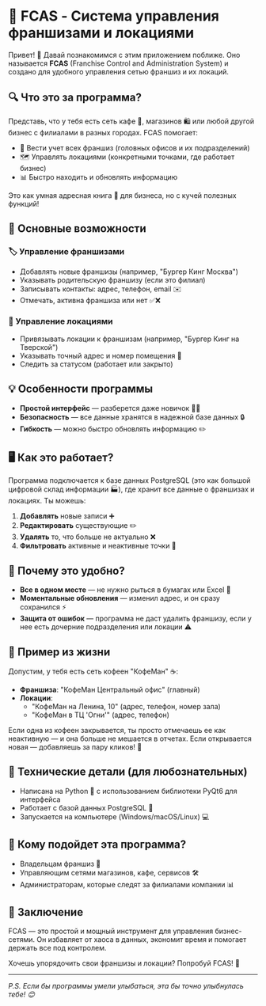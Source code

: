 # 🏪 FCAS - Система управления франшизами и локациями

Привет! 👋 Давай познакомимся с этим приложением поближе. Оно называется **FCAS** (Franchise Control and Administration System) и создано для удобного управления сетью франшиз и их локаций.

## 🔍 Что это за программа?

Представь, что у тебя есть сеть кафе 🍔, магазинов 🛍️ или любой другой бизнес с филиалами в разных городах. FCAS помогает:

- 📝 Вести учет всех франшиз (головных офисов и их подразделений)
- 🗺️ Управлять локациями (конкретными точками, где работает бизнес)
- 📊 Быстро находить и обновлять информацию

Это как умная адресная книга 📖 для бизнеса, но с кучей полезных функций!

## 🌟 Основные возможности

### 🏷️ Управление франшизами
- Добавлять новые франшизы (например, "Бургер Кинг Москва")
- Указывать родительскую франшизу (если это филиал)
- Записывать контакты: адрес, телефон, email ✉️
- Отмечать, активна франшиза или нет ✅❌

### 📍 Управление локациями
- Привязывать локации к франшизам (например, "Бургер Кинг на Тверской")
- Указывать точный адрес и номер помещения 🏢
- Следить за статусом (работает или закрыто)

## 💡 Особенности программы
- **Простой интерфейс** — разберется даже новичок 🧑‍💻
- **Безопасность** — все данные хранятся в надежной базе данных 🔒
- **Гибкость** — можно быстро обновлять информацию ✏️

## 🖥️ Как это работает?

Программа подключается к базе данных PostgreSQL (это как большой цифровой склад информации 🏭), где хранит все данные о франшизах и локациях. Ты можешь:

1. **Добавлять** новые записи ➕
2. **Редактировать** существующие ✏️
3. **Удалять** то, что больше не актуально ❌
4. **Фильтровать** активные и неактивные точки 👀

## 🚀 Почему это удобно?

- **Все в одном месте** — не нужно рыться в бумагах или Excel 📂
- **Моментальные обновления** — изменил адрес, и он сразу сохранился ⚡
- **Защита от ошибок** — программа не даст удалить франшизу, если у нее есть дочерние подразделения или локации ⚠️

## 💬 Пример из жизни

Допустим, у тебя есть сеть кофеен "КофеМан" ☕:

- **Франшиза**: "КофеМан Центральный офис" (главный)
- **Локации**:
  - "КофеМан на Ленина, 10" (адрес, телефон, номер зала)
  - "КофеМан в ТЦ 'Огни'" (адрес, телефон)

Если одна из кофеен закрывается, ты просто отмечаешь ее как неактивную — и она больше не мешается в отчетах. Если открывается новая — добавляешь за пару кликов! 🎉

## 🔧 Технические детали (для любознательных)

- Написана на Python 🐍 с использованием библиотеки PyQt6 для интерфейса
- Работает с базой данных PostgreSQL 🐘
- Запускается на компьютере (Windows/macOS/Linux) 💻

## 🎯 Кому подойдет эта программа?

- Владельцам франшиз 🏢
- Управляющим сетями магазинов, кафе, сервисов 🛠️
- Администраторам, которые следят за филиалами компании 📊

## 💭 Заключение

FCAS — это простой и мощный инструмент для управления бизнес-сетями. Он избавляет от хаоса в данных, экономит время и помогает держать все под контролем.

Хочешь упорядочить свои франшизы и локации? Попробуй FCAS! 🚀

---

*P.S. Если бы программы умели улыбаться, эта бы точно улыбнулась тебе! 😊*